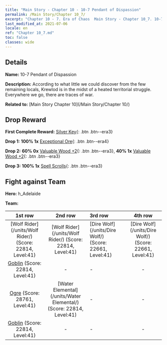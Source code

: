 ```yaml
---
title: "Main Story - Chapter 10 - 10-7 Pendant of Dispassion"
permalink: /Main Story/Chapter 10_7/
excerpt: "Chapter 10 - 7. Era of Chaos  Main Story - Chapter 10_7. 10-7 Pendant of Dispassion"
last_modified_at: 2021-07-06
locale: en
ref: "Chapter 10_7.md"
toc: false
classes: wide
---
```


## Details

 **Name:** 10-7 Pendant of Dispassion

 **Description:** According to what little we could discover from the few remaining locals, Krewlod is in the midst of a heated territorial struggle. Everywhere we go, there are traces of war.

 **Related to:** [Main Story Chapter 10](/Main Story/Chapter 10/)

## Drop Reward

 **First Complete Reward:** [Silver Key](/Items/con_693/){: .btn .btn--era3}

 **Drop 1:** **100% 1x** [Exceptional Ore](/Items/mat_33/){: .btn .btn--era4}

 **Drop 2:** **60% 0x** [Valuable Wood +2](/Items/mat_27/){: .btn .btn--era3}, **40% 1x** [Valuable Wood +2](/Items/mat_27/){: .btn .btn--era3}

 **Drop 3:** **100% 1x** [Spell Scrolls](/Items/con_694/){: .btn .btn--era3}


## Fight against Team
 **Hero:** h_Adelaide

 **Team:**


  | 1st row | 2nd row | 3rd row | 4th row |
  |:----:|:----:|:----|:----:|
  | [Wolf Rider](/units/Wolf Rider/) (Score: 22814, Level:41)  | [Wolf Rider](/units/Wolf Rider/) (Score: 22814, Level:41)  | [Dire Wolf](/units/Dire Wolf/) (Score: 22661, Level:41)  | [Dire Wolf](/units/Dire Wolf/) (Score: 22661, Level:41)  |
  | [Goblin](/units/Goblin/) (Score: 22814, Level:41)  | - | - | - |
  | [Ogre](/units/Ogre/) (Score: 28761, Level:41)  | [Water Elemental](/units/Water Elemental/) (Score: 22814, Level:41)  | - | - |
  | [Goblin](/units/Goblin/) (Score: 22814, Level:41)  | - | - | - |


